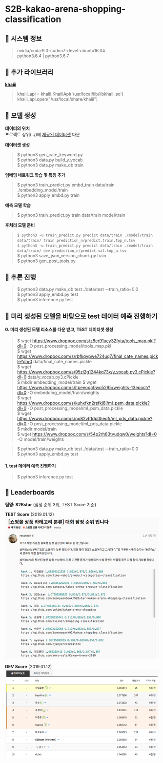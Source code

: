 # S2B-kakao-arena-shopping-classification

## :whale: 시스템 정보
> nvidia/cuda:9.0-cudnn7-devel-ubuntu16.04  
python3.6.4 | python3.6.7


## :whale: 추가 라이브러리
**[khaiii](https://github.com/kakao/khaiii)**  
> khaiii_api = khaiii.KhaiiiApi('/usr/local/lib/libkhaiii.so')  
khaiii_api.open("/usr/local/share/khaiii")  
        

## :whale: 모델 생성
**데이터의 위치**  
프로젝트 상위(../)에 [제공된 데이터셋](https://arena.kakao.com/c/1/data) 다운  

**데이터셋 생성**  
> $ python3 gen_cate_keyword.py  
$ python3 data.py build_y_vocab  
$ python3 data.py make_db train  

**임베딩 네트워크 학습 및 특징 추가**
> $ python3 train_predict.py embd_train data/train ./embedding_model/train  
$ python3 apply_embd.py train

**예측 모델 학습**
> $ python3 train_predict.py train data/train model/train 

**후처리 모델 준비**
> `$ python3 -u train_predict.py predict data/train ./model/train data/train/ train prediction_n/predict.train.top_n.tsv`   
`$ python3 -u train_predict.py predict data/train ./model/train data/train/ dev prediction_n/predict.val.top_n.tsv`  
$ python3 save_json_version_chunk.py train  
$ python3 gen_post_tools.py  


## :whale: 추론 진행
> $ python3 data.py make_db test ./data/test --train_ratio=0.0   
$ python3 apply_embd.py test    
$ python3 inference.py test    


## :whale: 미리 생성된 모델을 바탕으로 test 데이터 예측 진행하기
#### 0. 미리 생성된 모델 리소스를 다운 받고, TEST 데이터셋 생성
> $ wget https://www.dropbox.com/s/z8cr91uey32fyta/tools_map.pkl?dl=0 -O post_processing_model/tools_map.pkl  
$ wget https://www.dropbox.com/s/rbfkqypwe724uq7/final_cate_names.pickle?dl=0 data/final_cate_names.pickle   
$ wget https://www.dropbox.com/s/95zl2g1244kq73x/y_vocab.py3.cPickle?dl=0 data/y_vocab.py3.cPickle   
$ mkdir embedding_model/train
$ wget https://www.dropbox.com/s/ltpeeoga0wo5295/weights-13epoch?dl=0 -O embedding_model/train/weights   
$ wget https://www.dropbox.com/s/kuhxfkn2rsfkj8l/ml_psm_data.pickle?dl=0 -O post_processing_model/ml_psm_data.pickle  
$ wget https://www.dropbox.com/s/np82vh1dp0hedfj/ml_pds_data.pickle?dl=0 -O post_processing_model/ml_pds_data.pickle  
$ mkdir model/train  
$ wget https://www.dropbox.com/s/54p2rh83tvudqw0/weights?dl=0 -O model/train/weights  

> $ python3 data.py make_db test ./data/test --train_ratio=0.0   
$ python3 apply_embd.py test    
#### 1. test 데이터 예측 진행하기
> $ python3 inference.py test    


## :whale: Leaderboards
**팀명: S2Bstar** (잠정 순위 3위, TEST Score 기준)  

**TEST Score** (2019.01.12)
![Test Score](/img/final_board_rank.png)

**DEV Score** (2019.01.12)
![Dev Score](/img/public_board_rank.png)
